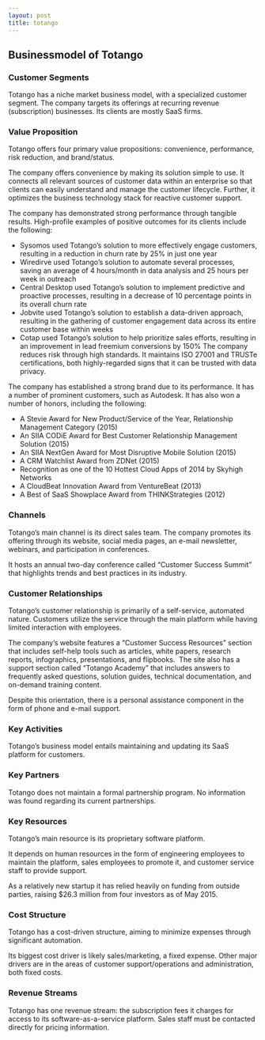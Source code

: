 ```yaml
---
layout: post
title: totango
---
```


Businessmodel of Totango
-------------------------

### Customer Segments

Totango has a niche market business model, with a specialized customer segment. The company targets its offerings at recurring revenue (subscription) businesses. Its clients are mostly SaaS firms.

### Value Proposition

Totango offers four primary value propositions: convenience, performance, risk reduction, and brand/status.

The company offers convenience by making its solution simple to use. It connects all relevant sources of customer data within an enterprise so that clients can easily understand and manage the customer lifecycle. Further, it optimizes the business technology stack for reactive customer support.

The company has demonstrated strong performance through tangible results. High-profile examples of positive outcomes for its clients include the following:

 * Sysomos used Totango’s solution to more effectively engage customers, resulting in a reduction in churn rate by 25% in just one year
* Wiredirve used Totango’s solution to automate several processes, saving an average of 4 hours/month in data analysis and 25 hours per week in outreach
* Central Desktop used Totango’s solution to implement predictive and proactive processes, resulting in a decrease of 10 percentage points in its overall churn rate
* Jobvite used Totango’s solution to establish a data-driven approach, resulting in the gathering of customer engagement data across its entire customer base within weeks
* Cotap used Totango’s solution to help prioritize sales efforts, resulting in an improvement in lead freemium conversions by 150%
 The company reduces risk through high standards. It maintains ISO 27001 and TRUSTe certifications, both highly-regarded signs that it can be trusted with data privacy.

The company has established a strong brand due to its performance. It has a number of prominent customers, such as Autodesk. It has also won a number of honors, including the following:

 * A Stevie Award for New Product/Service of the Year, Relationship Management Category (2015)
* An SIIA CODiE Award for Best Customer Relationship Management Solution (2015)
* An SIIA NextGen Award for Most Disruptive Mobile Solution (2015)
* A CRM Watchlist Award from ZDNet (2015)
* Recognition as one of the 10 Hottest Cloud Apps of 2014 by Skyhigh Networks
* A CloudBeat Innovation Award from VentureBeat (2013)
* A Best of SaaS Showplace Award from THINKStrategies (2012)
 ### Channels

Totango’s main channel is its direct sales team. The company promotes its offering through its website, social media pages, an e-mail newsletter, webinars, and participation in conferences.

It hosts an annual two-day conference called “Customer Success Summit” that highlights trends and best practices in its industry.

### Customer Relationships

Totango’s customer relationship is primarily of a self-service, automated nature. Customers utilize the service through the main platform while having limited interaction with employees.

The company’s website features a “Customer Success Resources” section that includes self-help tools such as articles, white papers, research reports, infographics, presentations, and flipbooks.  The site also has a support section called “Totango Academy” that includes answers to frequently asked questions, solution guides, technical documentation, and on-demand training content.

Despite this orientation, there is a personal assistance component in the form of phone and e-mail support.

### Key Activities

Totango’s business model entails maintaining and updating its SaaS platform for customers.

### Key Partners

Totango does not maintain a formal partnership program. No information was found regarding its current partnerships.

### Key Resources

Totango’s main resource is its proprietary software platform.

It depends on human resources in the form of engineering employees to maintain the platform, sales employees to promote it, and customer service staff to provide support.

As a relatively new startup it has relied heavily on funding from outside parties, raising $26.3 million from four investors as of May 2015.

### Cost Structure

Totango has a cost-driven structure, aiming to minimize expenses through significant automation.

Its biggest cost driver is likely sales/marketing, a fixed expense. Other major drivers are in the areas of customer support/operations and administration, both fixed costs.

### Revenue Streams

Totango has one revenue stream: the subscription fees it charges for access to its software-as-a-service platform. Sales staff must be contacted directly for pricing information.
